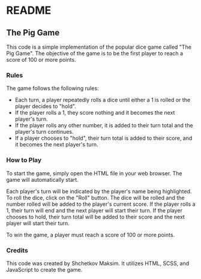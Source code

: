 # README

## The Pig Game

This code is a simple implementation of the popular dice game called "The Pig Game". The objective of the game is to be the first player to reach a score of 100 or more points.

### Rules

The game follows the following rules:

- Each turn, a player repeatedly rolls a dice until either a 1 is rolled or the player decides to "hold".
- If the player rolls a 1, they score nothing and it becomes the next player's turn.
- If the player rolls any other number, it is added to their turn total and the player's turn continues.
- If a player chooses to "hold", their turn total is added to their score, and it becomes the next player's turn.

### How to Play

To start the game, simply open the HTML file in your web browser. The game will automatically start.

Each player's turn will be indicated by the player's name being highlighted. To roll the dice, click on the "Roll" button. The dice will be rolled and the number rolled will be added to the player's current score. If the player rolls a 1, their turn will end and the next player will start their turn. If the player chooses to hold, their turn total will be added to their score and the next player will start their turn.

To win the game, a player must reach a score of 100 or more points.

### Credits

This code was created by Shchetkov Maksim. It utilizes HTML, SCSS, and JavaScript to create the game.
